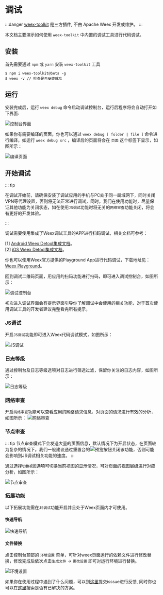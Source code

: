 # 调试

:::danger
[weex-toolkit](https://github.com/weexteam/weex-toolkit) 是三方插件, 不由 Apache Weex 开发或维护。
:::

本文档主要演示如何使用 `weex-toolkit` 中内置的调试工具进行代码调试。

## 安装

首先需要通过 `npm` 或 `yarn` 安装 `weex-toolkit` 工具

```
$ npm i weex-toolkit@beta -g
$ weex -v // 检查是否安装成功
```

## 运行

安装完成后，运行 `weex debug` 命令启动调试控制台，运行后程序将会自动打开如下界面:

![控制台界面](https://img.alicdn.com/tfs/TB1lDgKIZfpK1RjSZFOXXa6nFXa-1150-802.png)

如果你有需要编译的页面，你也可以通过 `weex debug [ folder | file ]` 命令进行编译，如运行 `weex debug src` ，编译后的页面将会在 `页面` 这个标签下显示，如图所示：

![编译页面](https://img.alicdn.com/tfs/TB1n4cMI4jaK1RjSZFAXXbdLFXa-747-532.png)

## 开始调试

::: tip

在调试开始前，请确保安装了调试应用的手机与PC处于同一局域网下，同时关闭VPN等代理设置，否则将无法正常进行调试，同时，我们在使用功能时，尽量保证其他功能为关闭状态，如在使用`JS调试`功能时将无关的`网络审查`功能关闭，将会有更好的开发体验。

:::

调试需要使用集成了Weex调试工具的APP进行扫码调试，相关文档可参考：

[1] [Android Weex Detool集成文档](./integrate-devtool-to-android.html)。
</br>
[2] [iOS Weex Detool集成文档](./integrate-devtool-to-ios.html)。

你也可以使用Weex官方提供的Playground App进行代码调试，下载地址见：[Weex Playground](http://weex.apache.org/zh/tools/playground.html)。

回到调试二维码页面，用应用的扫码功能进行扫码，即可进入调试控制台，如图所示：

![调试控制台](https://img.alicdn.com/tfs/TB1baQ0I4naK1RjSZFBXXcW7VXa-1915-1000.png)

初次进入调试界面会有提示界面引导你了解调试中会使用的相关功能，对于首次使用调试工具的开发者建议完整看完所有提示。

### JS调试

开启`JS调试`功能即可进入Weex代码调试模式，如图所示：

![JS调试](https://img.alicdn.com/tfs/TB1xs33I5LaK1RjSZFxXXamPFXa-1915-1001.png)

### 日志等级

通过控制台及日志等级选项对日志进行筛选过滤，保留你关注的日志内容，如图所示：

![日志等级](https://img.alicdn.com/tfs/TB1aDEzI9zqK1RjSZFLXXcn2XXa-1912-995.png)

### 网络审查

开启`网络审查`功能可以查看应用的网络请求信息，对页面的请求进行有效的分析，如图所示：
![网络审查](https://img.alicdn.com/tfs/TB1Gu3FIVzqK1RjSZSgXXcpAVXa-1905-992.png)

### 节点审查

::: tip
节点审查模式下会发送大量的页面信息，默认情况下为开启状态，在页面较为复杂的情况下，我们一般建议通过重置台的![预览](https://img.alicdn.com/tfs/TB1S4RVJkvoK1RjSZFwXXciCFXa-30-24.png)按钮关闭该功能，否则可能会影响到JS调试相关功能的速度。
::: 

通过选择`切换视图`选项可切换当前视图的显示情况，可对页面的视图层级进行对应分析，如图所示：

![节点审查](https://img.alicdn.com/tfs/TB1endjb_Zmx1VjSZFGXXax2XXa-1916-995.png)

### 拓展功能

以下拓展功能需在`JS调试`功能开启并且处于Weex页面内才可使用。

#### 快速导航

![快速导航](https://img.alicdn.com/tfs/TB1jYBYJcbpK1RjSZFyXXX_qFXa-1000-562.gif)

#### 文件替换

点击控制台顶部的 `环境设置` 菜单，可针对weex页面运行的依赖文件进行修改替换，修改完成后依次点击`生成文件` -> `更改设置` 即可对运行环境进行替换。 

![环境设置](https://img.alicdn.com/tfs/TB1F0tWJXzqK1RjSZFCXXbbxVXa-1000-562.gif)

如果你在使用过程中遇到了什么问题，可以到[这里](https://github.com/weexteam/weex-toolkit/issues/new?labels=@weex-cli/debug)提交isssue进行反馈, 同时你也可以在[这里](https://github.com/weexteam/weex-toolkit/labels/%40weex-cli%2Fdebug)搜索是否有已解决的方案。